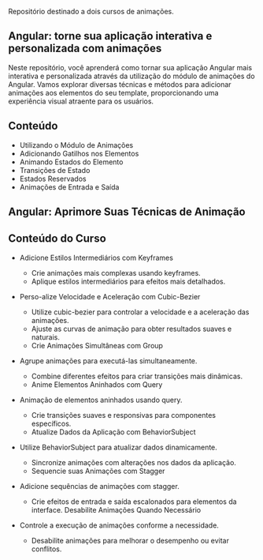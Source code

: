 Repositório destinado a dois cursos de animações.

## Angular: torne sua aplicação interativa e personalizada com animações
Neste repositório, você aprenderá como tornar sua aplicação Angular mais interativa e personalizada através da utilização do módulo de animações do Angular. Vamos explorar diversas técnicas e métodos para adicionar animações aos elementos do seu template, proporcionando uma experiência visual atraente para os usuários.

## Conteúdo
- Utilizando o Módulo de Animações
- Adicionando Gatilhos nos Elementos
- Animando Estados do Elemento
- Transições de Estado
- Estados Reservados
- Animações de Entrada e Saída


## Angular: Aprimore Suas Técnicas de Animação
## Conteúdo do Curso

- Adicione Estilos Intermediários com Keyframes
    - Crie animações mais complexas usando keyframes.
    - Aplique estilos intermediários para efeitos mais detalhados.
   

- Perso-alize Velocidade e Aceleração com Cubic-Bezier
    - Utilize cubic-bezier para controlar a velocidade e a aceleração das animações.
    - Ajuste as curvas de animação para obter resultados suaves e naturais.
    - Crie Animações Simultâneas com Group

- Agrupe animações para executá-las simultaneamente.
    - Combine diferentes efeitos para criar transições mais dinâmicas.
    - Anime Elementos Aninhados com Query

- Animação de elementos aninhados usando query.
    - Crie transições suaves e responsivas para componentes específicos.
    - Atualize Dados da Aplicação com BehaviorSubject

- Utilize BehaviorSubject para atualizar dados dinamicamente.
    - Sincronize animações com alterações nos dados da aplicação.
    - Sequencie suas Animações com Stagger

- Adicione sequências de animações com stagger.
    - Crie efeitos de entrada e saída escalonados para elementos da interface.
Desabilite Animações Quando Necessário

- Controle a execução de animações conforme a necessidade.
    - Desabilite animações para melhorar o desempenho ou evitar conflitos.

